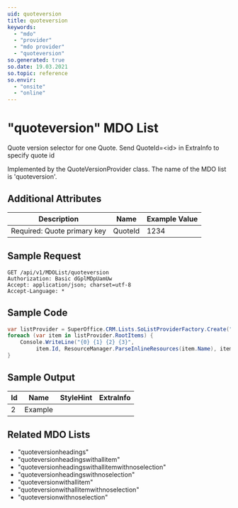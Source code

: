 ```yaml
---
uid: quoteversion
title: quoteversion
keywords:
  - "mdo"
  - "provider"
  - "mdo provider"
  - "quoteversion"
so.generated: true
so.date: 19.03.2021
so.topic: reference
so.envir:
  - "onsite"
  - "online"
---
```


# "quoteversion" MDO List
Quote version selector for one Quote. Send QuoteId=&lt;id&gt; in ExtraInfo to specify quote id



Implemented by the <see cref="T:SuperOffice.CRM.Lists.QuoteVersionProvider">QuoteVersionProvider</see> class.
The name of the MDO list is 'quoteversion'.

## Additional Attributes

| Description | Name | Example Value |
|-----|-----|------|
|Required: Quote primary key| QuoteId|1234|





## Sample Request

```http!
GET /api/v1/MDOList/quoteversion
Authorization: Basic dGplMDpUamUw
Accept: application/json; charset=utf-8
Accept-Language: *

```

## Sample Code
```cs
var listProvider = SuperOffice.CRM.Lists.SoListProviderFactory.Create("quoteversion", forceFlatList: true);
foreach (var item in listProvider.RootItems) {
    Console.WriteLine("{0} {1} {2} {3}", 
         item.Id, ResourceManager.ParseInlineResources(item.Name), item.StyleHint, item.ExtraInfo);
}
```

## Sample Output

|Id   | Name  |StyleHint|ExtraInfo |
| --- | ----- | ------- | -------- |
| 2 | Example | | |


## Related MDO Lists

* "quoteversionheadings"
* "quoteversionheadingswithallitem"
* "quoteversionheadingswithallitemwithnoselection"
* "quoteversionheadingswithnoselection"
* "quoteversionwithallitem"
* "quoteversionwithallitemwithnoselection"
* "quoteversionwithnoselection"
